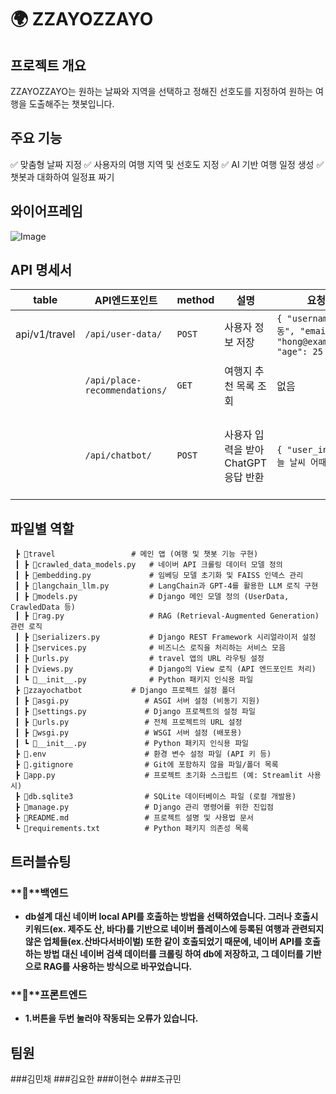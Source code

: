 # 🌍 ZZAYOZZAYO
## 프로젝트 개요
ZZAYOZZAYO는 원하는 날짜와 지역을 선택하고 정해진 선호도를 지정하여 원하는 여행을 도출해주는 챗봇입니다.

## 주요 기능  

✅ 맞춤형 날짜 지정 ✅ 사용자의 여행 지역 및 선호도 지정
✅ AI 기반 여행 일정 생성 ✅ 챗봇과 대화하여 일정표 짜기


## 와이어프레임
![Image](https://github.com/user-attachments/assets/933c8735-6525-463c-a01c-711ebb498c67)

## API 명세서
| table | API엔드포인트 | method | 설명 | 요청본문 | 응답본문 |
| --- | --- | --- | --- | --- | --- |
| api/v1/travel | `/api/user-data/` | `POST` | 사용자 정보 저장 | `{ "username": "홍길동", "email": "hong@example.com", "age": 25 }` | `{ "message": "사용자 정보 저장 성공!" }` |
|  | `/api/place-recommendations/` | `GET` | 여행지 추천 목록 조회 | 없음 | `{ "추천 여행지": ["경복궁", "남산타워", "홍대 거리"] }` |
|  | `/api/chatbot/` | `POST` | 사용자 입력을 받아 ChatGPT 응답 반환 | `{ "user_input": "오늘 날씨 어때?" }` | `{ "user_input": "오늘 날씨 어때?", "bot_response": "오늘 서울의 날씨는 맑고 따뜻합니다." }` |
 
## 파일별 역할
```📦백엔드
 ┣ 📂travel                 # 메인 앱 (여행 및 챗봇 기능 구현)
 ┃ ┣ 📜crawled_data_models.py   # 네이버 API 크롤링 데이터 모델 정의
 ┃ ┣ 📜embedding.py             # 임베딩 모델 초기화 및 FAISS 인덱스 관리
 ┃ ┣ 📜langchain_llm.py         # LangChain과 GPT-4를 활용한 LLM 로직 구현
 ┃ ┣ 📜models.py                # Django 메인 모델 정의 (UserData, CrawledData 등)
 ┃ ┣ 📜rag.py                   # RAG (Retrieval-Augmented Generation) 관련 로직
 ┃ ┣ 📜serializers.py           # Django REST Framework 시리얼라이저 설정
 ┃ ┣ 📜services.py              # 비즈니스 로직을 처리하는 서비스 모음
 ┃ ┣ 📜urls.py                  # travel 앱의 URL 라우팅 설정
 ┃ ┣ 📜views.py                 # Django의 View 로직 (API 엔드포인트 처리)
 ┃ ┗ 📜__init__.py              # Python 패키지 인식용 파일
 ┣ 📂zzayochatbot           # Django 프로젝트 설정 폴더
 ┃ ┣ 📜asgi.py                 # ASGI 서버 설정 (비동기 지원)
 ┃ ┣ 📜settings.py             # Django 프로젝트의 설정 파일
 ┃ ┣ 📜urls.py                 # 전체 프로젝트의 URL 설정
 ┃ ┣ 📜wsgi.py                 # WSGI 서버 설정 (배포용)
 ┃ ┗ 📜__init__.py             # Python 패키지 인식용 파일
 ┣ 📜.env                      # 환경 변수 설정 파일 (API 키 등)
 ┣ 📜.gitignore                # Git에 포함하지 않을 파일/폴더 목록
 ┣ 📜app.py                    # 프로젝트 초기화 스크립트 (예: Streamlit 사용 시)
 ┣ 📜db.sqlite3                # SQLite 데이터베이스 파일 (로컬 개발용)
 ┣ 📜manage.py                 # Django 관리 명령어를 위한 진입점
 ┣ 📜README.md                 # 프로젝트 설명 및 사용법 문서
 ┗ 📜requirements.txt          # Python 패키지 의존성 목록
```




## 트러블슈팅
### **📌**백엔드

- **db설계 대신 네이버 local API를 호출하는 방법을 선택하였습니다. 
그러나 호출시 키워드(ex. 제주도 산, 바다)를 기반으로 네이버 플레이스에 등록된 여행과 관련되지 않은 업체들(ex.산바다서바이벌) 또한 같이 호출되었기 때문에, 네이버 API를 호출하는 방법 대신 네이버 검색 데이터를 크롤링 하여 db에 저장하고, 그 데이터를 기반으로 RAG를 사용하는 방식으로 바꾸었습니다.**

### **📌**프론트엔드

- **1.버튼을 두번 눌러야 작동되는 오류가 있습니다.**

## 팀원
###김민채
###김요한
###이현수
###조규민
